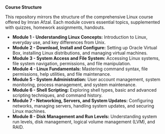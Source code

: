 **Course Structure**

This repository mirrors the structure of the comprehensive Linux course offered by Imran Afzal. Each module covers essential topics, supplemented with quizzes, homework assignments, handouts.

- **Module 1 - Understanding Linux Concepts:** Introduction to Linux, everyday use, and key differences from Unix.
- **Module 2 - Download, Install and Configure:** Setting up Oracle Virtual Box, installing Linux distributions, and managing virtual machines.
- **Module 3 - System Access and File System:** Accessing Linux systems, file system navigation, permissions, and file manipulation.
- **Module 4 - Linux Fundamentals:** Mastering command syntax, file permissions, help utilities, and file maintenance.
- **Module 5 - System Administration:** User account management, system monitoring, process management, and system maintenance.
- **Module 6 - Shell Scripting:** Exploring shell types, basic and advanced scripting techniques, and command history.
- **Module 7 - Networking, Servers, and System Updates:** Configuring networks, managing servers, handling system updates, and securing Linux machines.
- **Module 8 - Disk Management and Run Levels:** Understanding system run levels, disk management, logical volume management (LVM), and RAID.
